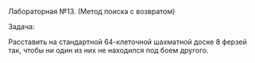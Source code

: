 Лабораторная №13. (Метод поиска с возвратом)

Задача:

Расставить на стандартной 64-клеточной шахматной доске 8 ферзей так, чтобы ни один из них не находился под боем другого.